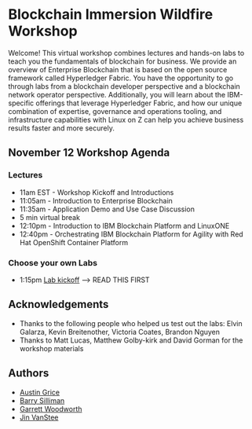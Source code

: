 # Blockchain Immersion Wildfire Workshop
Welcome! This virtual workshop combines lectures and hands-on labs to teach you the fundamentals of blockchain for business. We provide an overview of Enterprise Blockchain that is based on the open source framework called Hyperledger Fabric. You have the opportunity to go through labs from a blockchain developer perspective and a blockchain network operator perspective. Additionally, you will learn about the IBM-specific offerings that leverage Hyperledger Fabric, and how our unique combination of expertise, governance and operations tooling, and infrastructure capabilities with Linux on Z can help you achieve business results faster and more securely.

## November 12 Workshop Agenda

### Lectures
* 11am EST - Workshop Kickoff and Introductions
* 11:05am  - Introduction to Enterprise Blockchain
* 11:35am - Application Demo and Use Case Discussion
* 5 min virtual break
* 12:10pm - Introduction to IBM Blockchain Platform and LinuxONE
* 12:40pm - Orchestrating IBM Blockchain Platform for Agility with Red Hat OpenShift Container Platform

### Choose your own Labs
* 1:15pm [Lab kickoff](lab-intro.md) --> READ THIS FIRST

## Acknowledgements

* Thanks to the following people who helped us test out the labs: Elvin Galarza, Kevin Breitenother, Victoria Coates, Brandon Nguyen
* Thanks to Matt Lucas, Matthew Golby-kirk and David Gorman for the workshop materials

## Authors
* [Austin Grice](mailto:austin.grice@ibm.com)
* [Barry Silliman](mailto:silliman@us.ibm.com)
* [Garrett Woodworth](mailto:garrett.lee.woodworth@ibm.com)
* [Jin VanStee](mailto:jinxiong@us.ibm.com)
